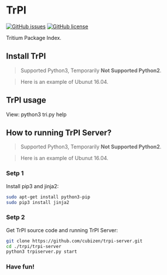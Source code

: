 # TrPI
[![GitHub issues](https://img.shields.io/github/issues/cubizen/trpi-server.svg?style=for-the-badge)](https://github.com/cubizen/trpi-server/issues)
[![GitHub license](https://img.shields.io/github/license/cubizen/trpi-server.svg?style=for-the-badge)](https://github.com/cubizen/trpi-server/blob/master/LICENSE)

Tritium Package Index.


## Install TrPI
> Supported Python3, Temporarily **Not Supported Python2**.

> Here is an example of Ubunut 16.04.


## TrPI usage
View: python3 tri.py help


## How to running TrPI Server?
> Supported Python3, Temporarily **Not Supported Python2**.

> Here is an example of Ubunut 16.04.

### Setp 1
Install pip3 and jinja2:

```Bash
sudo apt-get install python3-pip
sudo pip3 install jinja2
```

### Setp 2
Get TrPI source code and running TrPI Server:

```bash
git clone https://github.com/cubizen/trpi-server.git
cd ./trpi/trpi-server
python3 trpiserver.py start
```
### Have fun!


